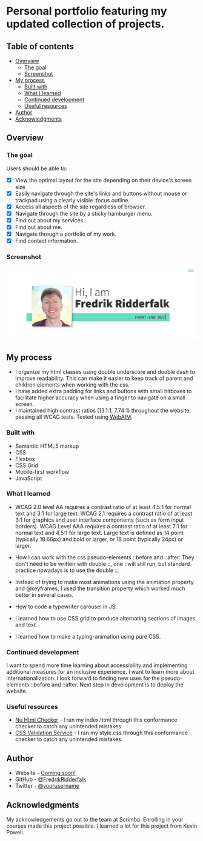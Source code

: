 # Personal portfolio featuring my updated collection of projects.

## Table of contents

- [Overview](#overview)
  - [The goal](#the-goal)
  - [Screenshot](#screenshot)
- [My process](#my-process)
  - [Built with](#built-with)
  - [What I learned](#what-i-learned)
  - [Continued development](#continued-development)
  - [Useful resources](#useful-resources)
- [Author](#author)
- [Acknowledgments](#acknowledgments)

## Overview

### The goal

Users should be able to:

- [x] View the optimal layout for the site depending on their device's screen size
- [x] Easily navigate through the site's links and buttons without mouse or trackpad using a clearly visible :focus outline.
- [x] Access all aspects of the site regardless of browser.
- [x] Navigate through the site by a sticky hamburger menu.
- [x] Find out about my services.
- [x] Find out about me.
- [x] Navigate through a portfolio of my work.
- [x] Find contact information.

### Screenshot

![](img/screenshot.png)

## My process

- I organize my html classes using double underscore and double dash to improve readability. This can make it easier to keep track of parent and children elements when working with the css.
- I have added extra padding for links and buttons with small hitboxes to facilitate higher accuracy when using a finger to navigate on a small screen.
- I maintained high contrast ratios (13.1:1, 7.74:1) throughout the website, passing all WCAG tests. Tested using [WebAIM](https://webaim.org/resources/contrastchecker/?fcolor=000000&bcolor=16DFBD).

### Built with

- Semantic HTML5 markup
- CSS
- Flexbox
- CSS Grid
- Mobile-first workflow
- JavaScript

### What I learned

- WCAG 2.0 level AA requires a contrast ratio of at least 4.5:1 for normal text and 3:1 for large text. WCAG 2.1 requires a contrast ratio of at least 3:1 for graphics and user interface components (such as form input borders). WCAG Level AAA requires a contrast ratio of at least 7:1 for normal text and 4.5:1 for large text. Large text is defined as 14 point (typically 18.66px) and bold or larger, or 18 point (typically 24px) or larger.

- How I can work with the css pseudo-elements ::before and ::after. They don't need to be written with double ::, one : will still run, but standard practice nowadays is to use the double ::.

- Instead of trying to make most animations using the animation property and @keyframes, I used the transition property which worked much better in several cases.

- How to code a typewriter carousel in JS.

- I learned how to use CSS grid to produce alternating sections of images and text.

- I learned how to make a typing-animation using pure CSS.

### Continued development

I want to spend more time learning about accessibility and implementing additional measures for an inclusive experience. I want to learn more about internationalization. I look forward to finding new uses for the pseudo-elements ::before and ::after. Next step in development is to deploy the website.

### Useful resources

- [Nu Html Checker](https://validator.w3.org/nu/) - I ran my index.html through this conformance checker to catch any unintended mistakes.
- [CSS Validation Service](https://jigsaw.w3.org/css-validator/) - I ran my style.css through this conformance checker to catch any unintended mistakes.

## Author

- Website - [Coming soon!](#)
- GitHub - [@FredrikRidderfalk](https://github.com/FredrikRidderfalk)
- Twitter - [@yourusername](https://twitter.com/Ridderfalk)

## Acknowledgments

My acknowledgements go out to the team at Scrimba. Enrolling in your courses made this project possible. I learned a lot for this project from Kevin Powell.
